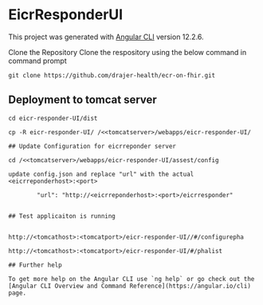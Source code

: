 # EicrResponderUI

This project was generated with [Angular CLI](https://github.com/angular/angular-cli) version 12.2.6.

Clone the Repository
Clone the respository using the below command in command prompt

```git clone https://github.com/drajer-health/ecr-on-fhir.git```

## Deployment to tomcat server

```
cd eicr-responder-UI/dist

cp -R eicr-responder-UI/ /<<tomcatserver>/webapps/eicr-responder-UI/

## Update Configuration for eicrreponder server

cd /<<tomcatserver>/webapps/eicr-responder-UI/assest/config

update config.json and replace "url" with the actual <eicrreponderhost>:<port>

		"url": "http://<eicrreponderhost>:<port>/eicrresponder"


## Test applicaiton is running 


http://<tomcathost>:<tomcatport>/eicr-responder-UI//#/configurepha

http://<tomcathost>:<tomcatport>/eicr-responder-UI/#/phalist

## Further help

To get more help on the Angular CLI use `ng help` or go check out the [Angular CLI Overview and Command Reference](https://angular.io/cli) page.
